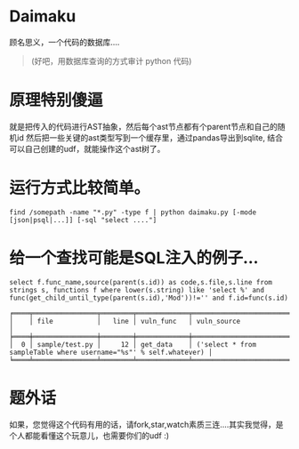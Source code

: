 # Daimaku
顾名思义，一个代码的数据库....

> (好吧，用数据库查询的方式审计 python 代码)

# 原理特别傻逼
就是把传入的代码进行AST抽象，然后每个ast节点都有个parent节点和自己的随机id
然后把一些关键的ast类型写到一个缓存里，通过pandas导出到sqlite, 结合可以自己创建的udf，就能操作这个ast树了。

# 运行方式比较简单。
```
find /somepath -name "*.py" -type f | python daimaku.py [-mode [json|psql|...]] [-sql "select ...."] 
```

# 给一个查找可能是SQL注入的例子...

```
select f.func_name,source(parent(s.id)) as code,s.file,s.line from strings s, functions f where lower(s.string) like 'select %' and func(get_child_until_type(parent(s.id),'Mod'))!='' and f.id=func(s.id)

╒════╤════════════════╤════════╤═════════════╤═══════════════════════════════════════════════════════════════════╕
│    │ file           │   line │ vuln_func   │ vuln_source                                                       │
╞════╪════════════════╪════════╪═════════════╪═══════════════════════════════════════════════════════════════════╡
│  0 │ sample/test.py │     12 │ get_data    │ ('select * from sampleTable where username="%s"' % self.whatever) │
╘════╧════════════════╧════════╧═════════════╧═══════════════════════════════════════════════════════════════════╛

```

# 题外话
如果，您觉得这个代码有用的话，请fork,star,watch素质三连....其实我觉得，是个人都能看懂这个玩意儿，也需要你们的udf :)
